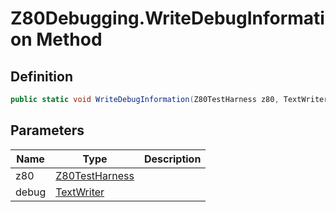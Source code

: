 # Z80Debugging.WriteDebugInformation Method
## Definition

```c#
public static void WriteDebugInformation(Z80TestHarness z80, TextWriter? debug);
```

## Parameters

| Name | Type | Description |
| ---- | ---- | ----------- |
| z80 | [Z80TestHarness](MrKWatkins.EmulatorTestSuites.Z80.Z80TestHarness.md) |  |
| debug | [TextWriter](https://learn.microsoft.com/en-gb/dotnet/api/System.IO.TextWriter) |  |

